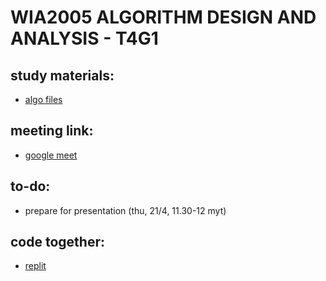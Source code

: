 # WIA2005 ALGORITHM DESIGN AND ANALYSIS - T4G1


## study materials:
- [algo files](https://github.com/ftp7/um-2022/tree/main/um-algo)

## meeting link:
- [google meet](https://meet.google.com/jbq-gcgh-ubd)

## to-do:
- prepare for presentation (thu, 21/4, 11.30-12 myt)

## code together:
- [replit](https://replit.com/join/tegsosvstj-ftp7)


